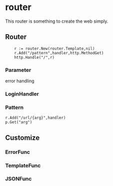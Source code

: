 # router

This router is something to create the web simply.

## Router

```
    r := router.New(router.Template,nil)
    r.Add("/pattern",handler,http.MethodGet)
    http.Handle("/",r)
```

### Parameter

error handling

### LoginHandler


### Pattern

```
r.Add("/url/{arg}",handler)
p.Get("arg")

```


## Customize


### ErrorFunc

### TemplateFunc

### JSONFunc
